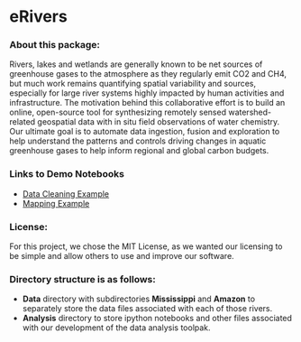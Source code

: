 # eRivers

### About this package:
Rivers, lakes and wetlands are generally known to be net sources of greenhouse gases to the atmosphere as they regularly emit CO2 and CH4, but much work remains quantifying spatial variability and sources, especially for large river systems highly impacted by human activities and infrastructure. The motivation behind this collaborative effort is to build an online, open-source tool for synthesizing remotely sensed watershed-related geospatial data with in situ field observations of water chemistry. Our ultimate goal is to automate data ingestion, fusion and exploration to help understand the patterns and controls driving changes in aquatic greenhouse gases to help inform regional and global carbon budgets.

### Links to Demo Notebooks
 * [Data Cleaning Example](/Analysis/eRiversExample.ipynb/)
 * [Mapping Example](/Analysis/maps/ee_mapping.ipynb/)
### License:
For this project, we chose the MIT License, as we wanted our licensing to be simple and allow others to use and improve our software.

### Directory structure is as follows:
- **Data** directory with subdirectories **Mississippi** and **Amazon** to separately store the data files associated with each of those rivers.
- **Analysis** directory to store ipython notebooks and other files associated with our development of the data analysis toolpak.
